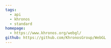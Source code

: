 ```yaml
---
tags:
  - api
  - khronos
  - standard
homepage:
  - https://www.khronos.org/webgl/
github: https://github.com/KhronosGroup/WebGL
---
```

